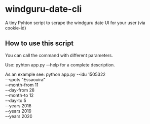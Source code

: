# windguru-date-cli
A tiny Pyhton script to scrape the windguru date UI for your user (via cookie-id)

## How to use this script
You can call the command with different parameters.

Use: pyhton app.py --help for a complete description.

As an example see:
python app.py --idu 1505322 \
    --spots "Essaouira" \
    --month-from 11 \
    --day-from 28 \
    --month-to 12 \
    --day-to 5 \
    --years 2018 \
    --years 2019 \
    --years 2020

